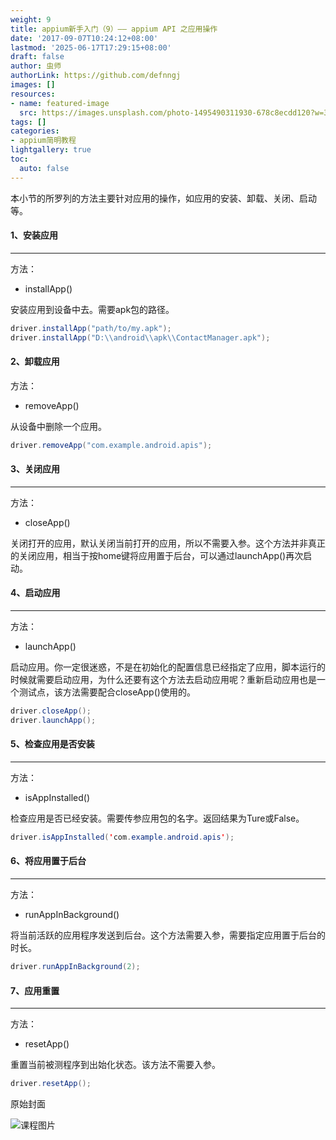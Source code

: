 ```yaml
---
weight: 9
title: appium新手入门（9）—— appium API 之应用操作
date: '2017-09-07T10:24:12+08:00'
lastmod: '2025-06-17T17:29:15+08:00'
draft: false
author: 虫师
authorLink: https://github.com/defnngj
images: []
resources:
- name: featured-image
  src: https://images.unsplash.com/photo-1495490311930-678c8ecdd120?w=300
tags: []
categories:
- appium简明教程
lightgallery: true
toc:
  auto: false
---
```




本小节的所罗列的方法主要针对应用的操作，如应用的安装、卸载、关闭、启动等。

#### 1、安装应用
---
方法：

* installApp()

安装应用到设备中去。需要apk包的路径。

```java
driver.installApp("path/to/my.apk");
driver.installApp("D:\\android\\apk\\ContactManager.apk");
```
#### 2、卸载应用
方法：

* removeApp()

从设备中删除一个应用。
```java
driver.removeApp("com.example.android.apis");
```

#### 3、关闭应用
---
方法：

* closeApp()

关闭打开的应用，默认关闭当前打开的应用，所以不需要入参。这个方法并非真正的关闭应用，相当于按home键将应用置于后台，可以通过launchApp()再次启动。

#### 4、启动应用
---
方法：

* launchApp()

启动应用。你一定很迷惑，不是在初始化的配置信息已经指定了应用，脚本运行的时候就需要启动应用，为什么还要有这个方法去启动应用呢？重新启动应用也是一个测试点，该方法需要配合closeApp()使用的。
```java
driver.closeApp();
driver.launchApp();
```

#### 5、检查应用是否安装
---
方法：

* isAppInstalled()

检查应用是否已经安装。需要传参应用包的名字。返回结果为Ture或False。
```java
driver.isAppInstalled('com.example.android.apis');
```

#### 6、将应用置于后台
---
方法：

* runAppInBackground()

将当前活跃的应用程序发送到后台。这个方法需要入参，需要指定应用置于后台的时长。

```java
driver.runAppInBackground(2);
```

#### 7、应用重置
---
方法：

* resetApp()

重置当前被测程序到出始化状态。该方法不需要入参。
```java
driver.resetApp();
```




原始封面

![课程图片](https://images.unsplash.com/photo-1495490311930-678c8ecdd120?w=300)

